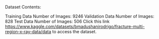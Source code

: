 Dataset Contents:

Training Data Number of Images: 9246
Validation Data Number of Images: 828
Test Data Number of Images: 506
Click this link https://www.kaggle.com/datasets/bmadushanirodrigo/fracture-multi-region-x-ray-data/data to access the dataset.
